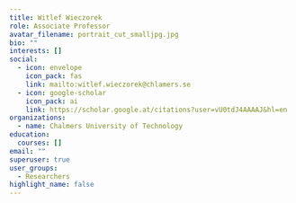 ```yaml
---
title: Witlef Wieczorek
role: Associate Professor
avatar_filename: portrait_cut_smalljpg.jpg
bio: ""
interests: []
social:
  - icon: envelope
    icon_pack: fas
    link: mailto:witlef.wieczorek@chlamers.se
  - icon: google-scholar
    icon_pack: ai
    link: https://scholar.google.at/citations?user=vU0tdJ4AAAAJ&hl=en
organizations:
  - name: Chalmers University of Technology
education:
  courses: []
email: ""
superuser: true
user_groups:
  - Researchers
highlight_name: false
---
```

